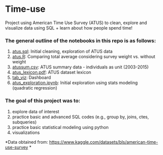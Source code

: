 # Time-use
Project using American Time Use Survey (ATUS) to clean, explore and visualize data using SQL + learn about how people spend time!


### The general outline of the notebooks in this repo is as follows:
1. [atus.sql](https://github.com/yyklee/Time-use/blob/main/atus.sql): Initial cleaning, exploration of ATUS data 
2. [atus.R](https://github.com/yyklee/Time-use/blob/main/atus.R): Comparing total average considering survey weight vs. without weight
3. [atussum.csv](https://github.com/yyklee/US-startups/blob/main/bds2019_st_sec.csv): ATUS summary data - individuals as unit (2003-2015)
4. [atus_lexicon.pdf](https://github.com/yyklee/Time-use/blob/main/atus_lexicon.pdf): ATUS dataset lexicon 
5. [tab_viz](https://public.tableau.com/app/profile/younkyung.lee/viz/AmericanTimeUseSurvey/atusexp1): Dashboard 
6. [atus_exploration.ipynb](https://github.com/yyklee/Time-use/blob/main/atus_exploration.ipynb): Initial exploration using stats modeling (quadratic regression) 

### The goal of this project was to:
1. explore data of interest 
2. practice basic and advanced SQL codes (e.g., group by, joins, ctes, subqueries)
3. practice basic statistical modeling using python
4. visualizations 

*Data obtained from: https://www.kaggle.com/datasets/bls/american-time-use-survey *
